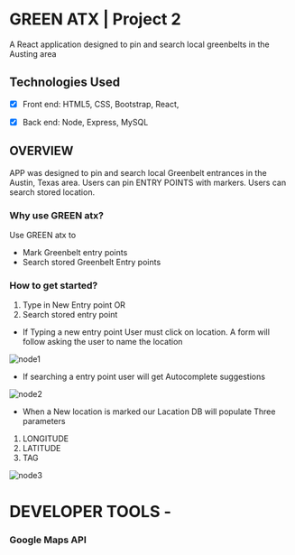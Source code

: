 # GREEN ATX |  Project 2
A React application  designed to pin and search local greenbelts in the Austing area


## Technologies Used

- [x] Front end: HTML5, CSS, Bootstrap, React, 

- [x] Back end: Node, Express, MySQL


## OVERVIEW

APP was designed to pin and search local Greenbelt entrances in the Austin, Texas area. 
Users can pin ENTRY POINTS with markers.
Users can search stored location. 




 ### Why use GREEN atx? ###
 Use GREEN atx to 
 * Mark Greenbelt entry points 
 * Search stored Greenbelt Entry points
 

 
 ### How to get started? ###
 1. Type in New Entry point
            OR
 2. Search stored entry point           
 * If Typing a new entry point User must click on location. A form will follow asking the user to name the location
 
 
 
 
 
  ![node1](https://user-images.githubusercontent.com/47580937/57410184-c5027980-71af-11e9-832a-ed69f27923be.jpeg)
  
  




 
 * If searching a entry point user will get Autocomplete suggestions
 
 
 
 
 
 
 
 
  ![node2](https://user-images.githubusercontent.com/47580937/57411263-a651b200-71b2-11e9-8ffb-b93df915fbbe.jpeg)
 
 
 
 
 
 
 
 
 * When a New location is marked our Lacation DB will populate Three parameters
 1. LONGITUDE
 2. LATITUDE
 3. TAG
 
 
 
 
 
 
 
 
 
 ![node3](https://user-images.githubusercontent.com/47580937/57411376-03e5fe80-71b3-11e9-8ea1-c88a4840ec6e.jpeg)

 
 
 




# DEVELOPER TOOLS - 


###   Google Maps API  ###





















